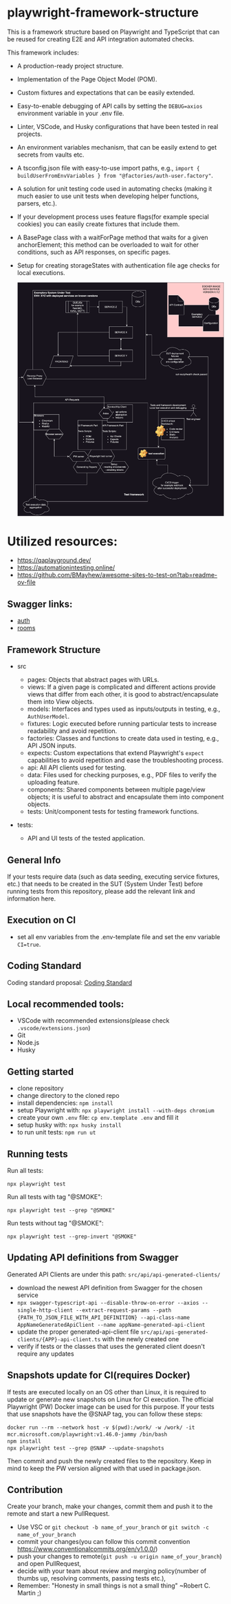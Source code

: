 # playwright-framework-structure

This is a framework structure based on Playwright and TypeScript that can be reused for creating E2E and API integration automated checks.

This framework includes:

- A production-ready project structure.
- Implementation of the Page Object Model (POM).
- Custom fixtures and expectations that can be easily extended.
- Easy-to-enable debugging of API calls by setting the `DEBUG=axios` environment variable in your .env file.
- Linter, VSCode, and Husky configurations that have been tested in real projects.
- An environment variables mechanism, that can be easily extend to get secrets from vaults etc.
- A tsconfig.json file with easy-to-use import paths, e.g., `import { buildUserFromEnvVariables } from "@factories/auth-user.factory"`.
- A solution for unit testing code used in automating checks (making it much easier to use unit tests when developing helper functions, parsers, etc.).
- If your development process uses feature flags(for example special cookies) you can easily create fixtures that include them.
- A BasePage class with a waitForPage method that waits for a given anchorElement; this method can be overloaded to wait for other conditions, such as API responses, on specific pages.
- Setup for creating storageStates with authentication file age checks for local executions.

  ![framework structure](pw_framework.drawio.svg)

# Utilized resources:

- https://qaplayground.dev/
- https://automationintesting.online/
- https://github.com/BMayhew/awesome-sites-to-test-on?tab=readme-ov-file

## Swagger links:

- [auth](https://automationintesting.online/auth/swagger-ui/index.html#/)
- [rooms](https://automationintesting.online/room/swagger-ui/index.html#/room-controller/)

## Framework Structure

- src
  - pages: Objects that abstract pages with URLs.
  - views: If a given page is complicated and different actions provide views that differ from each other, it is good to abstract/encapsulate them into View objects.
  - models: Interfaces and types used as inputs/outputs in testing, e.g., `AuthUserModel`.
  - fixtures: Logic executed before running particular tests to increase readability and avoid repetition.
  - factories: Classes and functions to create data used in testing, e.g., API JSON inputs.
  - expects: Custom expectations that extend Playwright's `expect` capabilities to avoid repetition and ease the troubleshooting process.
  - api: All API clients used for testing.
  - data: Files used for checking purposes, e.g., PDF files to verify the uploading feature.
  - components: Shared components between multiple page/view objects; it is useful to abstract and encapsulate them into component objects.
  - tests: Unit/component tests for testing framework functions.
- tests:

  - API and UI tests of the tested application.

## General Info

If your tests require data (such as data seeding, executing service fixtures, etc.) that needs to be created in the SUT (System Under Test) before running tests from this repository, please add the relevant link and information here.

## Execution on CI

- set all env variables from the .env-template file and set the env variable `CI=true`.

## Coding Standard

Coding standard proposal:
[Coding Standard](CODING-STANDARDS.md)

## Local recommended tools:

- VSCode with recommended extensions(please check `.vscode/extensions.json`)
- Git
- Node.js
- Husky

## Getting started

- clone repository
- change directory to the cloned repo
- install dependencies: `npm install`
- setup Playwright with: `npx playwright install --with-deps chromium`
- create your own `.env` file: `cp env.template .env` and fill it
- setup husky with: `npx husky install`
- to run unit tests: `npm run ut`

## Running tests

Run all tests:

```
npx playwright test
```

Run all tests with tag "@SMOKE":

```
npx playwright test --grep "@SMOKE"
```

Run tests without tag "@SMOKE":

```
npx playwright test --grep-invert "@SMOKE"
```

## Updating API definitions from Swagger

Generated API Clients are under this path: `src/api/api-generated-clients/`

- download the newest API definition from Swagger for the chosen service
- `npx swagger-typescript-api --disable-throw-on-error --axios --single-http-client --extract-request-params --path {PATH_TO_JSON_FILE_WITH_API_DEFINITION} --api-class-name AppNameGeneratedApiClient --name appName-generated-api-client`
- update the proper generated-api-client file `src/api/api-generated-clients/{APP}-api-client.ts` with the newly created one
- verify if tests or the classes that uses the generated client doesn't require any updates

## Snapshots update for CI(requires Docker)

If tests are executed locally on an OS other than Linux, it is required to update or generate new snapshots on Linux for CI execution. The official Playwright (PW) Docker image can be used for this purpose. If your tests that use snapshots have the @SNAP tag, you can follow these steps:

```
docker run --rm --network host -v $(pwd):/work/ -w /work/ -it mcr.microsoft.com/playwright:v1.46.0-jammy /bin/bash
npm install
npx playwright test --grep @SNAP --update-snapshots
```

Then commit and push the newly created files to the repository. Keep in mind to keep the PW version aligned with that used in package.json.

## Contribution

Create your branch, make your changes, commit them and push it to the remote and start a new PullRequest.

- Use VSC or `git checkout -b name_of_your_branch` or `git switch -c name_of_your_branch`
- commit your changes(you can follow this commit convention https://www.conventionalcommits.org/en/v1.0.0/)
- push your changes to remote(`git push -u origin name_of_your_branch`) and open PullRequest,
- decide with your team about review and merging policy(number of thumbs up, resolving comments, passing tests etc.),
- Remember: "Honesty in small things is not a small thing" ~Robert C. Martin ;)
